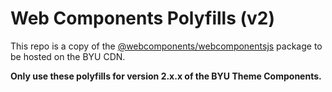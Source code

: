 # Web Components Polyfills (v2)

This repo is a copy of the [@webcomponents/webcomponentsjs](https://www.npmjs.com/package/@webcomponents/webcomponentsjs) package to be hosted on the BYU CDN.

**Only use these polyfills for version 2.x.x of the BYU Theme Components.**